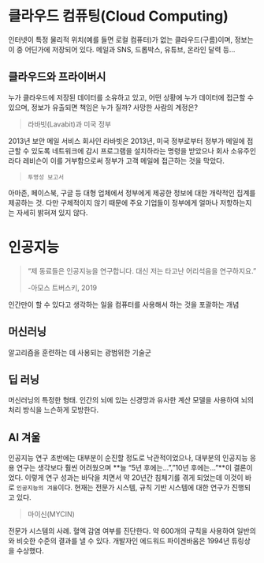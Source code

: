 # 클라우드 컴퓨팅(Cloud Computing)

인터넷이 특정 물리적 위치(예를 들면 로컬 컴퓨터)가 없는 클라우드(구름)이며, 정보는 이 중 어딘가에 저장되어 있다. 메일과 SNS, 드롭박스, 유튜브, 온라인 달력 등…

## 클라우드와 프라이버시

누가 클라우드에 저장된 데이터를 소유하고 있고, 어떤 상황에 누가 데이터에 접근할 수 있으며, 정보가 유출되면 책임은 누가 질까? 사망한 사람의 계정은?

> 라바빗(Lavabit)과 미국 정부
> 

2013년 보안 메일 서비스 회사인 라바빗은 2013년, 미국 정부로부터  정부가 메일에 접근할 수 있도록 네트워크에 감시 프로그램을 설치하라는 명령을 받았으나 회사 소유주인 라다 레비슨이 이를 거부함으로써 정부가 고객 메일에 접근하는 것을 막았다.

> `투명성 보고서`
> 

아마존, 페이스북, 구글 등 대형 업체에서 정부에게 제공한 정보에 대한 개략적인 집계를 제공하는 것. 다만 구체적이지 않기 때문에 주요 기업들이 정부에게 얼마나 저항하는지는 자세히 밝혀져 있지 않다.

# 인공지능

> “제 동료들은 인공지능을 연구합니다. 대신 저는 타고난 어리석음을 연구하지요.”
> 
> 
> -아모스 트버스키, 2019
> 

인간만이 할 수 있다고 생각하는 일을 컴퓨터를 사용해서 하는 것을 포괄하는 개념

## 머신러닝

알고리즘을 훈련하는 데 사용되는 광범위한 기술군

## 딥 러닝

머신러닝의 특정한 형태. 인간의 뇌에 있는 신경망과 유사한 계산 모델을 사용하여 뇌의 처리 방식을 느슨하게 모방한다.

## AI 겨울

인공지능 연구 초반에는 대부분이 순진할 정도로 낙관적이었으나, 대부분의 인공지능 응용 연구는 생각보다 훨씬 어려웠으며 **늘 “5년 후에는…”,”10년 후에는…”**이 결론이었다. 이렇게 연구 성과는 바닥을 치면서 약 20년간 침체기를 겪게 되었는데 이것이 바로 `인공지능의 겨울`이다. 현재는 전문가 시스템, 규칙 기반 시스템에 대한 연구가 진행되고 있다.

> 마이신(MYCIN)
> 

전문가 시스템의 사례. 혈액 감염 여부를 진단한다. 약 600개의 규칙을 사용하여 일반의와 비슷한 수준의 결과를 낼 수 있다. 개발자인 에드워드 파이겐바움은 1994년 튜링상을 수상했다.